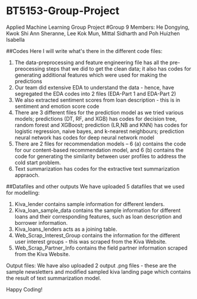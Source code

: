 # BT5153-Group-Project
Applied Machine Learning Group Project
#Group 9 Members: He Dongying, Kwok Shi Ann Sheranne, Lee Kok Mun, Mittal Sidharth and Poh Huizhen Isabella

##Codes
Here I will write what's there in the different code files:
1. The data-preprocessing and feature engineering file has all the pre-preocessing steps that we did to get the clean data; it also has codes for generating additional features which were used for making the predictions
2. Our team did extensive EDA to understand the data - hence, have segregated the EDA codes into 2 files (EDA-Part 1 and EDA-Part 2)
3. We also extracted sentiment scores from loan description - this is in sentiment and emotion score code
4. There are 3 different files for the prediction model as we tried various models; predictions (DT, RF, and XGB) has codes for decision tree, random forest and XGBoost; prediction (LR,NB and KNN) has codes for logistic regression, naive bayes, and k-nearest neighbours; prediction neural network has codes for deep neural network model
5. There are 2 files for recommendation models – 6 (a) contains the code for our content-based recommendation model, and 6 (b) contains the code for generating the similarity between user profiles to address the cold start problem.
6. Text summarization has codes for the extractive text summarization appraoch.

##Datafiles and other outputs
We have uploaded 5 datafiles that we used for modelling:
1. Kiva_lender contains sample information for different lenders.
2. Kiva_loan_sample_data contains the sample information for different loans and their corresponding features, such as loan description and borrower information.
3. Kiva_loans_lenders acts as a joining table.
4. Web_Scrap_Interest_Group contains the information for the different user interest groups - this was scraped from the Kiva Website.
5. Web_Scrap_Partner_Info contains the field partner information scraped from the Kiva Website.

Output files: We have also uploaded 2 output .png files - these are the sample newsletters and modified sampled kiva landing page which contains the result of text summarization model.

Happy Coding! 
